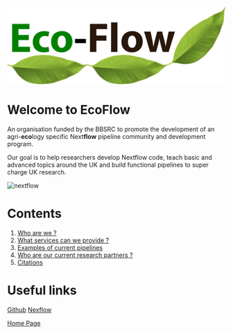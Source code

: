 ![logo](./bitmap2.png)

# Welcome to EcoFlow

An organisation funded by the BBSRC to promote the development of an agri-**eco**logy specific Next**flow** pipeline community and development program.

Our goal is to help researchers develop Nextflow code, teach basic and advanced topics around the UK and build functional pipelines to super charge UK research.

![nextflow](nextflow_logo-1.png)

# Contents

1. [Who are we ?](about.md)
2. [What services can we provide ?](services.md)
3. [Examples of current pipelines](pipelines.md)
4. [Who are our current research partners ?](partners.md)
5. [Citations](citations.md)

# Useful links

[Github](https://github.com/Eco-Flow/Eco-Flow.github.io)
[Nexflow](https://www.nextflow.io/)



[Home Page](home.md)
